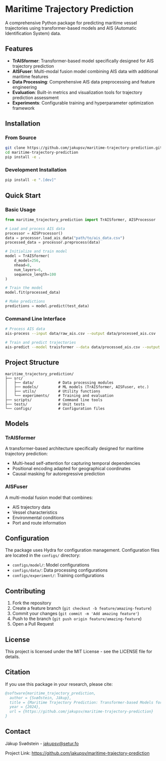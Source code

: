 # Maritime Trajectory Prediction

A comprehensive Python package for predicting maritime vessel trajectories using transformer-based models and AIS (Automatic Identification System) data.

## Features

- **TrAISformer**: Transformer-based model specifically designed for AIS trajectory prediction
- **AISFuser**: Multi-modal fusion model combining AIS data with additional maritime features
- **Data Processing**: Comprehensive AIS data preprocessing and feature engineering
- **Evaluation**: Built-in metrics and visualization tools for trajectory prediction assessment
- **Experiments**: Configurable training and hyperparameter optimization framework

## Installation

### From Source

```bash
git clone https://github.com/jakupsv/maritime-trajectory-prediction.git
cd maritime-trajectory-prediction
pip install -e .
```

### Development Installation

```bash
pip install -e ".[dev]"
```

## Quick Start

### Basic Usage

```python
from maritime_trajectory_prediction import TrAISformer, AISProcessor

# Load and process AIS data
processor = AISProcessor()
data = processor.load_ais_data("path/to/ais_data.csv")
processed_data = processor.preprocess(data)

# Initialize and train model
model = TrAISformer(
    d_model=256,
    nhead=8,
    num_layers=6,
    sequence_length=100
)

# Train the model
model.fit(processed_data)

# Make predictions
predictions = model.predict(test_data)
```

### Command Line Interface

```bash
# Process AIS data
ais-process --input data/raw_ais.csv --output data/processed_ais.csv

# Train and predict trajectories
ais-predict --model traisformer --data data/processed_ais.csv --output predictions.csv
```

## Project Structure

```
maritime_trajectory_prediction/
├── src/
│   ├── data/           # Data processing modules
│   ├── models/         # ML models (TrAISformer, AISFuser, etc.)
│   ├── utils/          # Utility functions
│   └── experiments/    # Training and evaluation
├── scripts/            # Command line tools
├── tests/              # Unit tests
└── configs/            # Configuration files
```

## Models

### TrAISformer

A transformer-based architecture specifically designed for maritime trajectory prediction:

- Multi-head self-attention for capturing temporal dependencies
- Positional encoding adapted for geographical coordinates
- Causal masking for autoregressive prediction

### AISFuser

A multi-modal fusion model that combines:

- AIS trajectory data
- Vessel characteristics
- Environmental conditions
- Port and route information

## Configuration

The package uses Hydra for configuration management. Configuration files are located in the `configs/` directory:

- `configs/model/`: Model configurations
- `configs/data/`: Data processing configurations  
- `configs/experiment/`: Training configurations

## Contributing

1. Fork the repository
2. Create a feature branch (`git checkout -b feature/amazing-feature`)
3. Commit your changes (`git commit -m 'Add amazing feature'`)
4. Push to the branch (`git push origin feature/amazing-feature`)
5. Open a Pull Request

## License

This project is licensed under the MIT License - see the LICENSE file for details.

## Citation

If you use this package in your research, please cite:

```bibtex
@software{maritime_trajectory_prediction,
  author = {Svøðstein, Jákup},
  title = {Maritime Trajectory Prediction: Transformer-based Models for AIS Data},
  year = {2024},
  url = {https://github.com/jakupsv/maritime-trajectory-prediction}
}
```

## Contact

Jákup Svøðstein - jakupsv@setur.fo

Project Link: https://github.com/jakupsv/maritime-trajectory-prediction


